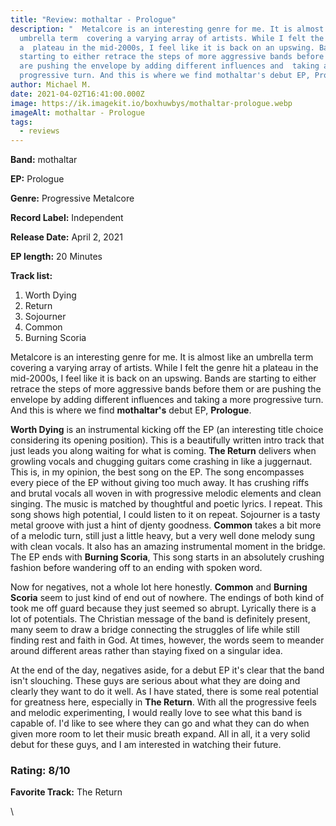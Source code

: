 ```yaml
---
title: "Review: mothaltar - Prologue"
description: "  Metalcore is an interesting genre for me. It is almost like an
  umbrella term  covering a varying array of artists. While I felt the genre hit
  a  plateau in the mid-2000s, I feel like it is back on an upswing. Bands  are
  starting to either retrace the steps of more aggressive bands before  them or
  are pushing the envelope by adding different influences and  taking a more
  progressive turn. And this is where we find mothaltar's debut EP, Prologue."
author: Michael M.
date: 2021-04-02T16:41:00.000Z
image: https://ik.imagekit.io/boxhuwbys/mothaltar-prologue.webp
imageAlt: mothaltar - Prologue
tags:
  - reviews
---
```

**Band:** mothaltar

**EP:** Prologue

**Genre:** Progressive Metalcore

**Record Label:** Independent

**Release Date:** April 2, 2021

**EP length:** 20 Minutes

**Track list:**

1. Worth Dying
2. Return
3. Sojourner
4. Common
5. Burning Scoria

Metalcore is an interesting genre for me. It is almost like an umbrella term 
covering a varying array of artists. While I felt the genre hit a 
plateau in the mid-2000s, I feel like it is back on an upswing. Bands 
are starting to either retrace the steps of more aggressive bands before
 them or are pushing the envelope by adding different influences and 
taking a more progressive turn. And this is where we find **mothaltar's** debut EP, **Prologue**.

**Worth Dying** is an instrumental kicking off the EP (an interesting title choice 
considering its opening position). This is a beautifully written intro 
track that just leads you along waiting for what is coming. **The Return**
 delivers when growling vocals and chugging guitars come crashing in 
like a juggernaut. This is, in my opinion, the best song on the EP. The 
song encompasses every piece of the EP without giving too much away. It 
has crushing riffs and brutal vocals all woven in with progressive 
melodic elements and clean singing. The music is matched by thoughtful 
and poetic lyrics. I repeat. This song shows high potential, I could 
listen to it on repeat. Sojourner is a tasty metal groove with just a 
hint of djenty goodness. **Common** takes a bit more of a 
melodic turn, still just a little heavy, but a very well done melody 
sung with clean vocals. It also has an amazing instrumental moment in 
the bridge. The EP ends with **Burning Scoria**, This song starts in an absolutely crushing fashion before wandering off to an ending with spoken word.

Now for negatives, not a whole lot here honestly. **Common** and **Burning Scoria**
 seem to just kind of end out of nowhere. The endings of both kind of 
took me off guard because they just seemed so abrupt. Lyrically there is
 a lot of potentials. The Christian message of the band is definitely 
present, many seem to draw a bridge connecting the struggles of life 
while still finding rest and faith in God. At times, however, the words 
seem to meander around different areas rather than staying fixed on a 
singular idea.

At the end of the day, negatives aside, for a debut EP it's clear that the band isn't slouching. These guys are serious about what they are doing and clearly they want to do it well.  As I have stated, there is some real potential for greatness here, 
especially in **The Return**. With all the progressive feels and melodic experimenting, I would really love to see what this band is capable of. I'd like to see where they can go and what they can do when given more room to let their music breath expand. All in all, it a very solid debut for these guys, and I am interested in watching 
their future.

### Rating: 8/10



**Favorite Track:** The Return

\
